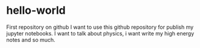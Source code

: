 # hello-world
First repository on github
I want to use this github repository for publish my jupyter notebooks. I want to talk about physics, i want write my high energy notes and so much.
